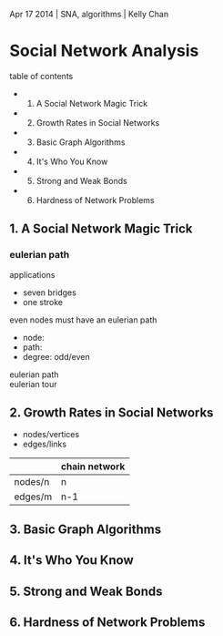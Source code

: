 Apr 17 2014 | SNA, algorithms | Kelly Chan
# Social Network Analysis

table of contents
- 1. A Social Network Magic Trick
- 2. Growth Rates in Social Networks
- 3. Basic Graph Algorithms
- 4. It's Who You Know
- 5. Strong and Weak Bonds
- 6. Hardness of Network Problems

## 1. A Social Network Magic Trick

### eulerian path

applications
- seven bridges
- one stroke

even nodes must have an eulerian path
- node:
- path: 
- degree: odd/even

eulerian path  
eulerian tour  

## 2. Growth Rates in Social Networks

- nodes/vertices
- edges/links

|         | chain network |
|:--------|:--------------|
| nodes/n | n             |
| edges/m | n-1           |


## 3. Basic Graph Algorithms
## 4. It's Who You Know
## 5. Strong and Weak Bonds
## 6. Hardness of Network Problems
